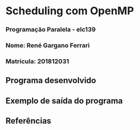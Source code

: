 # Scheduling com OpenMP

### Programação Paralela - elc139
### Nome: René Gargano Ferrari
### Matrícula: 201812031

## Programa desenvolvido

## Exemplo de saída do programa

## Referências
